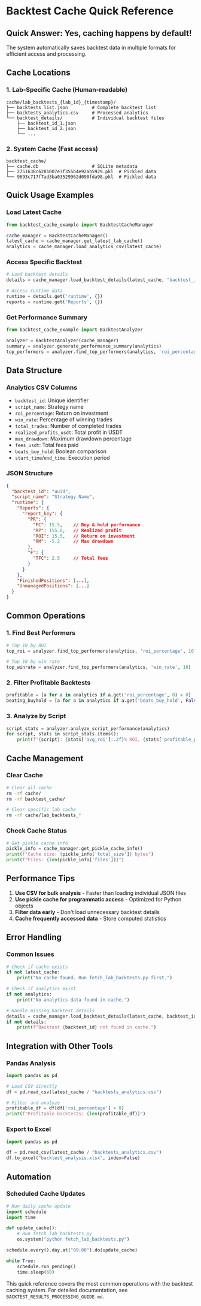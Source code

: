 # Backtest Cache Quick Reference

## Quick Answer: Yes, caching happens by default!

The system automatically saves backtest data in multiple formats for efficient access and processing.

## Cache Locations

### 1. **Lab-Specific Cache** (Human-readable)
```
cache/lab_backtests_{lab_id}_{timestamp}/
├── backtests_list.json         # Complete backtest list
├── backtests_analytics.csv     # Processed analytics
└── backtest_details/           # Individual backtest files
    ├── backtest_id_1.json
    ├── backtest_id_2.json
    └── ...
```

### 2. **System Cache** (Fast access)
```
backtest_cache/
├── cache.db                    # SQLite metadata
├── 2751638c6281007e3f355b4e92ab5929.pkl  # Pickled data
└── 9693c717f7ad3ba03529962d090fda98.pkl  # Pickled data
```

## Quick Usage Examples

### Load Latest Cache
```python
from backtest_cache_example import BacktestCacheManager

cache_manager = BacktestCacheManager()
latest_cache = cache_manager.get_latest_lab_cache()
analytics = cache_manager.load_analytics_csv(latest_cache)
```

### Access Specific Backtest
```python
# Load backtest details
details = cache_manager.load_backtest_details(latest_cache, "backtest_id")

# Access runtime data
runtime = details.get('runtime', {})
reports = runtime.get('Reports', {})
```

### Get Performance Summary
```python
from backtest_cache_example import BacktestAnalyzer

analyzer = BacktestAnalyzer(cache_manager)
summary = analyzer.generate_performance_summary(analytics)
top_performers = analyzer.find_top_performers(analytics, 'roi_percentage', 5)
```

## Data Structure

### Analytics CSV Columns
- `backtest_id`: Unique identifier
- `script_name`: Strategy name
- `roi_percentage`: Return on investment
- `win_rate`: Percentage of winning trades
- `total_trades`: Number of completed trades
- `realized_profits_usdt`: Total profit in USDT
- `max_drawdown`: Maximum drawdown percentage
- `fees_usdt`: Total fees paid
- `beats_buy_hold`: Boolean comparison
- `start_time`/`end_time`: Execution period

### JSON Structure
```json
{
  "backtest_id": "uuid",
  "script_name": "Strategy Name",
  "runtime": {
    "Reports": {
      "report_key": {
        "PR": {
          "PC": 15.5,    // Buy & hold performance
          "RP": 155.0,   // Realized profit
          "ROI": 15.5,   // Return on investment
          "RM": -5.2     // Max drawdown
        },
        "F": {
          "TFC": 2.5     // Total fees
        }
      }
    },
    "FinishedPositions": [...],
    "UnmanagedPositions": [...]
  }
}
```

## Common Operations

### 1. Find Best Performers
```python
# Top 10 by ROI
top_roi = analyzer.find_top_performers(analytics, 'roi_percentage', 10)

# Top 10 by win rate
top_winrate = analyzer.find_top_performers(analytics, 'win_rate', 10)
```

### 2. Filter Profitable Backtests
```python
profitable = [a for a in analytics if a.get('roi_percentage', 0) > 0]
beating_buyhold = [a for a in analytics if a.get('beats_buy_hold', False)]
```

### 3. Analyze by Script
```python
script_stats = analyzer.analyze_script_performance(analytics)
for script, stats in script_stats.items():
    print(f"{script}: {stats['avg_roi']:.2f}% ROI, {stats['profitable_percentage']:.1f}% profitable")
```

## Cache Management

### Clear Cache
```bash
# Clear all cache
rm -rf cache/
rm -rf backtest_cache/

# Clear specific lab cache
rm -rf cache/lab_backtests_*
```

### Check Cache Status
```python
# Get pickle cache info
pickle_info = cache_manager.get_pickle_cache_info()
print(f"Cache size: {pickle_info['total_size']} bytes")
print(f"Files: {len(pickle_info['files'])}")
```

## Performance Tips

1. **Use CSV for bulk analysis** - Faster than loading individual JSON files
2. **Use pickle cache for programmatic access** - Optimized for Python objects
3. **Filter data early** - Don't load unnecessary backtest details
4. **Cache frequently accessed data** - Store computed statistics

## Error Handling

### Common Issues
```python
# Check if cache exists
if not latest_cache:
    print("No cache found. Run fetch_lab_backtests.py first.")

# Check if analytics exist
if not analytics:
    print("No analytics data found in cache.")

# Handle missing backtest details
details = cache_manager.load_backtest_details(latest_cache, backtest_id)
if not details:
    print(f"Backtest {backtest_id} not found in cache.")
```

## Integration with Other Tools

### Pandas Analysis
```python
import pandas as pd

# Load CSV directly
df = pd.read_csv(latest_cache / "backtests_analytics.csv")

# Filter and analyze
profitable_df = df[df['roi_percentage'] > 0]
print(f"Profitable backtests: {len(profitable_df)}")
```

### Export to Excel
```python
import pandas as pd

df = pd.read_csv(latest_cache / "backtests_analytics.csv")
df.to_excel("backtest_analysis.xlsx", index=False)
```

## Automation

### Scheduled Cache Updates
```python
# Run daily cache update
import schedule
import time

def update_cache():
    # Run fetch_lab_backtests.py
    os.system("python fetch_lab_backtests.py")

schedule.every().day.at("09:00").do(update_cache)

while True:
    schedule.run_pending()
    time.sleep(60)
```

This quick reference covers the most common operations with the backtest caching system. For detailed documentation, see `BACKTEST_RESULTS_PROCESSING_GUIDE.md`.
